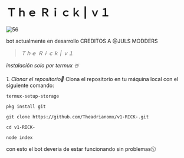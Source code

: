 # **Ｔｈｅ Ｒｉｃｋ | ｖ１**







![56](https://github.com/user-attachments/assets/1f8864fd-6706-4bcc-8983-8cf07f551fba)






bot actualmente en desarrollo 
CREDITOS A @JULS MODDERS



















> *Ｔｈｅ Ｒｉｃｋ | ｖ１*



_instalación solo por termux ☃️_


*1. Clonar el repositorio📌*
Clona el repositorio en tu máquina local con el siguiente comando:

 ```
termux-setup-storage
 ```
```
pkg install git
```
 ``` 
git clone https://github.com/Theadrianomx/v1-RICK-.git
```
```
cd v1-RICK-
 ```
 ```
node index
 ```


con esto el bot deveria de estar funcionando sin problemas🕥
